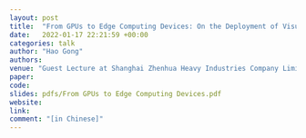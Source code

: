 ```yaml
---
layout: post
title:  "From GPUs to Edge Computing Devices: On the Deployment of Visual AI Model Inference"
date:   2022-01-17 22:21:59 +00:00
categories: talk
author: "Hao Gong"
authors: 
venue: "Guest Lecture at Shanghai Zhenhua Heavy Industries Company Limited (ZPMC)"
paper: 
code:
slides: pdfs/From GPUs to Edge Computing Devices.pdf
website:
link: 
comment: "[in Chinese]"
---
```


